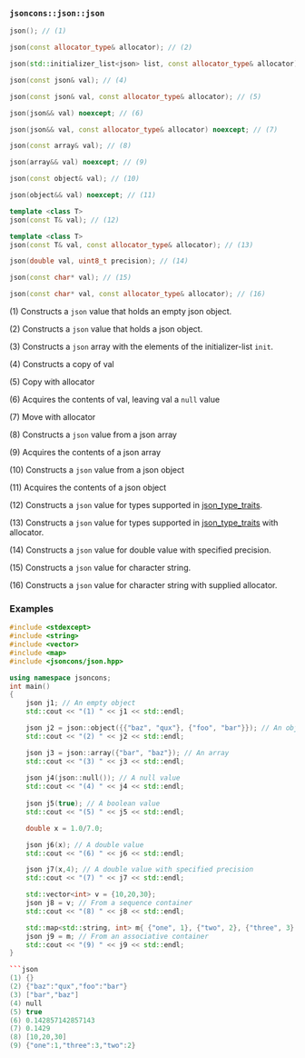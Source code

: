 ### `jsoncons::json::json`

```c++
json(); // (1)

json(const allocator_type& allocator); // (2)

json(std::initializer_list<json> list, const allocator_type& allocator); // (3)

json(const json& val); // (4)

json(const json& val, const allocator_type& allocator); // (5)

json(json&& val) noexcept; // (6)

json(json&& val, const allocator_type& allocator) noexcept; // (7)

json(const array& val); // (8)

json(array&& val) noexcept; // (9)

json(const object& val); // (10)

json(object&& val) noexcept; // (11)

template <class T>
json(const T& val); // (12)

template <class T>
json(const T& val, const allocator_type& allocator); // (13)

json(double val, uint8_t precision); // (14)

json(const char* val); // (15)

json(const char* val, const allocator_type& allocator); // (16)
```

(1) Constructs a `json` value that holds an empty json object. 

(2) Constructs a `json` value that holds a json object. 

(3) Constructs a `json` array with the elements of the initializer-list `init`. 

(4) Constructs a copy of val

(5) Copy with allocator

(6) Acquires the contents of val, leaving val a `null` value

(7) Move with allocator

(8) Constructs a `json` value from a json array

(9) Acquires the contents of a json array

(10) Constructs a `json` value from a json object

(11) Acquires the contents of a json object

(12) Constructs a `json` value for types supported in [json_type_traits](json_type_traits.md).

(13) Constructs a `json` value for types supported in [json_type_traits](json_type_traits.md) with allocator.

(14) Constructs a `json` value for double value with specified precision.

(15) Constructs a `json` value for character string.

(16) Constructs a `json` value for character string with supplied allocator.

### Examples

```c++
#include <stdexcept>
#include <string>
#include <vector>
#include <map>
#include <jsoncons/json.hpp>

using namespace jsoncons;
int main()
{
    json j1; // An empty object
    std::cout << "(1) " << j1 << std::endl;

    json j2 = json::object({{"baz", "qux"}, {"foo", "bar"}}); // An object 
    std::cout << "(2) " << j2 << std::endl;

    json j3 = json::array({"bar", "baz"}); // An array 
    std::cout << "(3) " << j3 << std::endl;
  
    json j4(json::null()); // A null value
    std::cout << "(4) " << j4 << std::endl;
    
    json j5(true); // A boolean value
    std::cout << "(5) " << j5 << std::endl;

    double x = 1.0/7.0;

    json j6(x); // A double value
    std::cout << "(6) " << j6 << std::endl;

    json j7(x,4); // A double value with specified precision
    std::cout << "(7) " << j7 << std::endl;

    std::vector<int> v = {10,20,30};
    json j8 = v; // From a sequence container
    std::cout << "(8) " << j8 << std::endl;

    std::map<std::string, int> m{ {"one", 1}, {"two", 2}, {"three", 3} };
    json j9 = m; // From an associative container
    std::cout << "(9) " << j9 << std::endl;
}

```json
(1) {}
(2) {"baz":"qux","foo":"bar"}
(3) ["bar","baz"]
(4) null
(5) true
(6) 0.142857142857143
(7) 0.1429
(8) [10,20,30]
(9) {"one":1,"three":3,"two":2}
```
